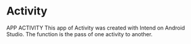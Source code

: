 # Activity
APP ACTIVITY
This app of Activity was created with Intend on Android Studio. The function is the pass of one activity to another.
